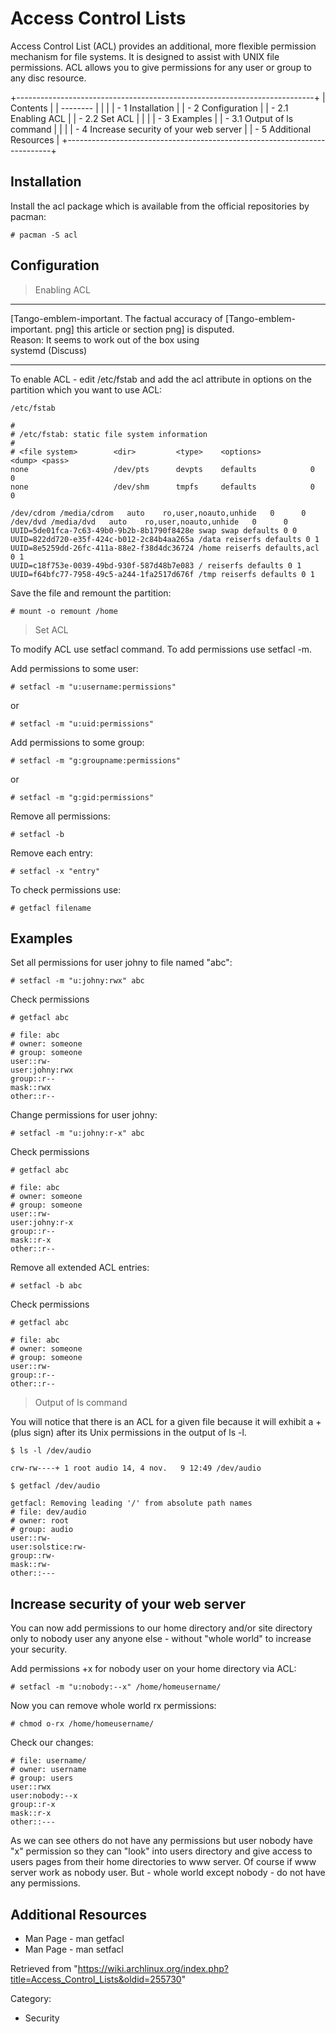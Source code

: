 Access Control Lists
====================

  
 Access Control List (ACL) provides an additional, more flexible
permission mechanism for file systems. It is designed to assist with
UNIX file permissions. ACL allows you to give permissions for any user
or group to any disc resource.

+--------------------------------------------------------------------------+
| Contents                                                                 |
| --------                                                                 |
|                                                                          |
| -   1 Installation                                                       |
| -   2 Configuration                                                      |
|     -   2.1 Enabling ACL                                                 |
|     -   2.2 Set ACL                                                      |
|                                                                          |
| -   3 Examples                                                           |
|     -   3.1 Output of ls command                                         |
|                                                                          |
| -   4 Increase security of your web server                               |
| -   5 Additional Resources                                               |
+--------------------------------------------------------------------------+

Installation
------------

Install the acl package which is available from the official
repositories by pacman:

    # pacman -S acl

Configuration
-------------

> Enabling ACL

  ------------------------ ------------------------ ------------------------
  [Tango-emblem-important. The factual accuracy of  [Tango-emblem-important.
  png]                     this article or section  png]
                           is disputed.             
                           Reason: It seems to work 
                           out of the box using     
                           systemd (Discuss)        
  ------------------------ ------------------------ ------------------------

To enable ACL - edit /etc/fstab and add the acl attribute in options on
the partition which you want to use ACL:

    /etc/fstab

    # 
    # /etc/fstab: static file system information
    #
    # <file system>        <dir>         <type>    <options>          <dump> <pass>
    none                   /dev/pts      devpts    defaults            0      0
    none                   /dev/shm      tmpfs     defaults            0      0

    /dev/cdrom /media/cdrom   auto    ro,user,noauto,unhide   0      0
    /dev/dvd /media/dvd   auto    ro,user,noauto,unhide   0      0
    UUID=5de01fca-7c63-49b0-9b2b-8b1790f8428e swap swap defaults 0 0
    UUID=822dd720-e35f-424c-b012-2c84b4aa265a /data reiserfs defaults 0 1
    UUID=8e5259dd-26fc-411a-88e2-f38d4dc36724 /home reiserfs defaults,acl 0 1
    UUID=c18f753e-0039-49bd-930f-587d48b7e083 / reiserfs defaults 0 1
    UUID=f64bfc77-7958-49c5-a244-1fa2517d676f /tmp reiserfs defaults 0 1

Save the file and remount the partition:

    # mount -o remount /home

> Set ACL

To modify ACL use setfacl command. To add permissions use setfacl -m.

Add permissions to some user:

    # setfacl -m "u:username:permissions"

or

    # setfacl -m "u:uid:permissions"

Add permissions to some group:

    # setfacl -m "g:groupname:permissions"

or

    # setfacl -m "g:gid:permissions"

Remove all permissions:

    # setfacl -b

Remove each entry:

    # setfacl -x "entry"

To check permissions use:

    # getfacl filename

Examples
--------

Set all permissions for user johny to file named "abc":

    # setfacl -m "u:johny:rwx" abc

Check permissions

    # getfacl abc

    # file: abc
    # owner: someone
    # group: someone
    user::rw-
    user:johny:rwx
    group::r--
    mask::rwx
    other::r--

Change permissions for user johny:

    # setfacl -m "u:johny:r-x" abc

Check permissions

    # getfacl abc

    # file: abc
    # owner: someone
    # group: someone
    user::rw-
    user:johny:r-x
    group::r--
    mask::r-x
    other::r--

Remove all extended ACL entries:

    # setfacl -b abc

Check permissions

    # getfacl abc

    # file: abc
    # owner: someone
    # group: someone
    user::rw-
    group::r--
    other::r--

> Output of ls command

You will notice that there is an ACL for a given file because it will
exhibit a + (plus sign) after its Unix permissions in the output of
ls -l.

    $ ls -l /dev/audio

    crw-rw----+ 1 root audio 14, 4 nov.   9 12:49 /dev/audio

    $ getfacl /dev/audio

    getfacl: Removing leading '/' from absolute path names
    # file: dev/audio
    # owner: root
    # group: audio
    user::rw-
    user:solstice:rw-
    group::rw-
    mask::rw-
    other::---

Increase security of your web server
------------------------------------

You can now add permissions to our home directory and/or site directory
only to nobody user any anyone else - without "whole world" to increase
your security.

Add permissions +x for nobody user on your home directory via ACL:

    # setfacl -m "u:nobody:--x" /home/homeusername/

Now you can remove whole world rx permissions:

    # chmod o-rx /home/homeusername/

Check our changes:

    # file: username/
    # owner: username
    # group: users
    user::rwx
    user:nobody:--x
    group::r-x
    mask::r-x
    other::---

As we can see others do not have any permissions but user nobody have
"x" permission so they can "look" into users directory and give access
to users pages from their home directories to www server. Of course if
www server work as nobody user. But - whole world except nobody - do not
have any permissions.

Additional Resources
--------------------

-   Man Page - man getfacl
-   Man Page - man setfacl

Retrieved from
"https://wiki.archlinux.org/index.php?title=Access_Control_Lists&oldid=255730"

Category:

-   Security
